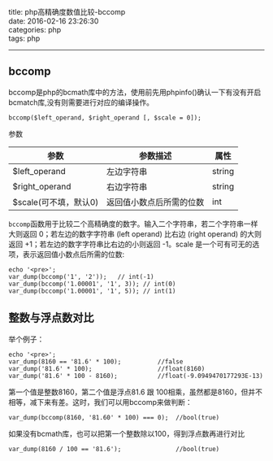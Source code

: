 title: php高精确度数值比较-bccomp  
date: 2016-02-16 23:26:30  
categories: php   
tags: php

---

## bccomp

bccomp是php的bcmath库中的方法，使用前先用phpinfo()确认一下有没有开启bcmatch库,没有则需要进行对应的编译操作。

`bccomp($left_operand, $right_operand [, $scale = 0]);`

参数

|参数|参数描述|属性|
|---|---|---|
|$left_operand |左边字符串|string|
| $right_operand |右边字符串|string|
| $scale(可不填，默认0) |返回值小数点后所需的位数|int|

`bccomp`函数用于比较二个高精确度的数字。输入二个字符串，若二个字符串一样大则返回 0；若左边的数字字符串 (left operand) 比右边 (right operand) 的大则返回 +1；若左边的数字字符串比右边的小则返回 -1。scale 是一个可有可无的选项，表示返回值小数点后所需的位数:

```
echo '<pre>';
var_dump(bccomp('1', '2'));   // int(-1)
var_dump(bccomp('1.00001', '1', 3)); // int(0)
var_dump(bccomp('1.00001', '1', 5)); // int(1)
```

## 整数与浮点数对比

举个例子：

```
echo '<pre>';
var_dump(8160 == '81.6' * 100);          //false
var_dump('81.6' * 100);                  //float(8160)
var_dump('81.6' * 100 - 8160);           //float(-9.0949470177293E-13)
```

第一个值是整数8160，第二个值是浮点81.6 跟 100相乘，虽然都是8160，但并不相等，减下来有差。这时，我们可以用bccomp来做判断：

```
var_dump(bccomp(8160, '81.60' * 100) === 0);  //bool(true)
```

如果没有bcmath库，也可以把第一个整数除以100，得到浮点数再进行对比

```
var_dump(8160 / 100 == '81.6');               //bool(true)
```


